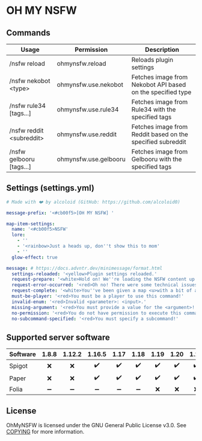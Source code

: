 # OH MY NSFW

## Commands

| Usage                      | Permission            | Description                                                |
|----------------------------|-----------------------|------------------------------------------------------------|
| /nsfw reload               | ohmynsfw.reload       | Reloads plugin settings                                    |
| /nsfw nekobot \<type\>     | ohmynsfw.use.nekobot  | Fetches image from Nekobot API based on the specified type |
| /nsfw rule34 \[tags...\]   | ohmynsfw.use.rule34   | Fetches image from Rule34 with the specified tags          |
| /nsfw reddit \<subreddit\> | ohmynsfw.use.reddit   | Fetches image from Reddit based on the specified subreddit |
| /nsfw gelbooru \[tags...\] | ohmynsfw.use.gelbooru | Fetches image from Gelbooru with the specified tags        |

## Settings (settings.yml)

```yaml
# Made with ❤️ by alcoloid (GitHub: https://github.com/alcoloid0)

message-prefix: '<#cb00f5>[OH MY NSFW] '

map-item-settings:
  name: '<#cb00f5>NSFW'
  lore:
    - ''
    - '<rainbow>Just a heads up, don''t show this to mom'
    - ''
  glow-effect: true

message: # https://docs.advntr.dev/minimessage/format.html
  settings-reloaded: '<yellow>Plugin settings reloaded.'
  request-prepare: '<white>Hold on! We''re loading the NSFW content up on the server right now.'
  request-error-occurred: '<red>Oh no! There were some technical issues while loading NSFW content.'
  request-complete: '<white>You''ve been given a map <u>with a bit of adult content...</u> Yummy!'
  must-be-player: '<red>You must be a player to use this command!'
  invalid-enum: '<red>Invalid <parameter>: <input>.'
  missing-argument: '<red>You must provide a value for the <argument>!'
  no-permission: '<red>You do not have permission to execute this command.'
  no-subcommand-specified: '<red>You must specify a subcommand!'
```

## Supported server software

| Software | 1.8.8 | 1.12.2 | 1.16.5 | 1.17 | 1.18 | 1.19 | 1.20 | 1.21 |
|----------|:-----:|:------:|:------:|:----:|:----:|:----:|:----:|:----:|
| Spigot   |   ❌   |   ❌    |   ✔️   |  ✔️  |  ✔️  |  ✔️  |  ✔️  |  ✔️  |
| Paper    |   ❌   |   ❌    |   ✔️   |  ✔️  |  ✔️  |  ✔️  |  ✔️  |  ✔️  |
| Folia    |   ➖   |   ➖    |   ➖    |  ➖   |  ➖   |  ❌   |  ❌   |  ❌   |


## License

OhMyNSFW is licensed under the GNU General Public License v3.0. See [COPYING](COPYING) for more information.